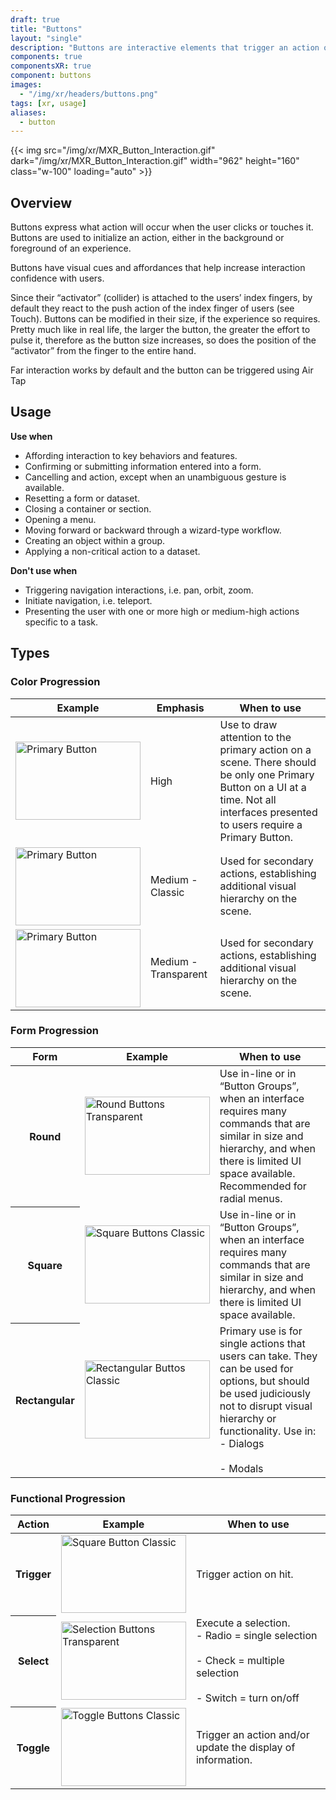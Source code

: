 ```yaml
---
draft: true
title: "Buttons"
layout: "single"
description: "Buttons are interactive elements that trigger an action or an event."
components: true
componentsXR: true
component: buttons
images:
  - "/img/xr/headers/buttons.png"
tags: [xr, usage]
aliases:
  - button
---
```


{{< img src="/img/xr/MXR_Button_Interaction.gif" dark="/img/xr/MXR_Button_Interaction.gif" width="962" height="160" class="w-100" loading="auto" >}}

## Overview

Buttons express what action will occur when the user clicks or touches it. Buttons are used to initialize an action, either in the background or foreground of an experience.

Buttons have visual cues and affordances that help increase interaction confidence with users.

Since their “activator” (collider) is attached to the users’ index fingers, by default they react to the push action of the index finger of users (see Touch).  Buttons can be modified in their size, if the experience so requires.  Pretty much like in real life, the larger the button, the greater the effort to pulse it, therefore as the button size increases, so does the position of the “activator” from the finger to the entire hand.

Far interaction works by default and the button can be triggered using Air Tap

## Usage

**Use when**

- Affording interaction to key behaviors and features.
- Confirming or submitting information entered into a form.
- Cancelling and action, except when an unambiguous gesture is available.
- Resetting a form or dataset.
- Closing a container or section.
- Opening a menu.
- Moving forward or backward through a wizard-type workflow.
- Creating an object within a group.
- Applying a non-critical action to a dataset.

**Don't use when**

- Triggering navigation interactions, i.e. pan, orbit, zoom.
- Initiate navigation, i.e. teleport.
- Presenting the user with one or more high or medium-high actions specific to a task.

## Types

### Color Progression

<table class="table table-bordered">
  <thead class="thead-light">
    <tr>
      <th>Example</th>
      <th>Emphasis</th>
      <th>When to use</th>
    </tr>
  </thead>
  <tbody>
    <tr>
      <td><img src="/img/xr/Button_Primary.png" alt="Primary Button" width="200" height="125"></td>
      <td>High</td>
      <td>
        Use to draw attention to the primary action on a scene. There should be only one Primary Button on a UI at a time. Not all interfaces presented to users require a Primary Button.
      </td>
    </tr>
    <tr>
      <td><img src="/img/xr/Button_Secondary_Classic.png" alt="Primary Button" width="200" height="125"></td>
      <td>Medium - Classic</td>
      <td>
        Used for secondary actions, establishing additional visual hierarchy on the scene.
      </td>
    </tr>
    <tr>
      <td><img src="/img/xr/Button_Secondary_Transparent.png" alt="Primary Button" width="200" height="125"></td>
      <td>Medium - Transparent</td>
      <td>
         Used for secondary actions, establishing additional visual hierarchy on the scene.
      </td>
    </tr>
  </tbody>
</table>

### Form Progression

<table class="table table-bordered">
  <thead class="thead-light">
    <tr>
      <th>Form</th>
      <th>Example</th>
      <th>When to use</th>
    </tr>
  </thead>
  <tbody>
    <tr>
      <th scope="row">Round</th>
      <td><img src="/img/xr/Buttons_Round_Transparent.png" alt="Round Buttons Transparent" width="200" height="125" loading="lazy"></td>
      <td>
        Use in-line or in “Button Groups”, when an interface requires many commands that are similar in size and hierarchy, and when there is limited UI space available. Recommended for radial menus.
      </td>
    </tr>
    <tr>
      <th scope="row">Square</th>
      <td><img src="/img/xr/Button_Square_Classic.png" alt="Square Buttons Classic" width="200" height="125" loading="lazy"></td>
      <td>
        Use in-line or in “Button Groups”, when an interface requires many commands that are similar in size and hierarchy, and when there is limited UI space available.
      </td>
    </tr>
        <tr>
      <th scope="row">Rectangular</th>
      <td><img src="/img/xr/Buttons_Rectangular_Text_Classic.png" alt="Rectangular Buttos Classic" width="200" height="125" loading="lazy"></td>
      <td>
        Primary use is for single actions that users can take.  They can be used for options, but should be used judiciously not to disrupt visual hierarchy or functionality.  Use in:
        <br> - Dialogs</br>
        <br> - Modals</br>
      </td>
    </tr>
  </tbody>
</table>

### Functional Progression

<table class="table table-bordered">
  <thead class="thead-light">
    <tr>
      <th>Action</th>
      <th>Example</th>
      <th>When to use</th>
    </tr>
  </thead>
  <tbody>
    <tr>
      <th scope="row">Trigger</th>
      <td><img src="/img/xr/Button_Square_Classic.png" alt="Square Button Classic" width="200" height="125" loading="lazy"></td>
      <td>
        Trigger action on hit.
      </td>
    </tr>
    <tr>
      <th scope="row">Select</th>
      <td><img src="/img/xr/Buttons_Square_Selection_Transparent.png" alt="Selection Buttons Transparent" width="200" height="125" loading="lazy"></td>
      <td>
        Execute a selection.
          <br> - Radio  = single selection</br>
          <br> - Check  = multiple selection</br>
          <br> - Switch = turn on/off </br>
      </td>
    </tr>
        <tr>
      <th scope="row">Toggle</th>
      <td><img src="/img/xr/Buttons_Square_Toggle_Classic.png" alt="Toggle Buttons Classic" width="200" height="125" loading="lazy"></td>
      <td>
        Trigger an action and/or update the display of information.
      </td>
    </tr>
  </tbody>
</table>
